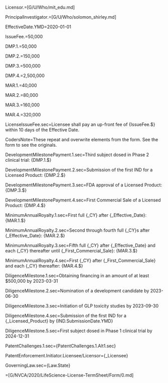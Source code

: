 Licensor.=[G/U/Who/mit_edu.md]

PrincipalInvestigator.=[G/U/Who/solomon_shirley.md]

EffectiveDate.YMD=2020-01-01

IssueFee.$=$50,000

DMP.1.$=$50,000

DMP.2.$=$150,000

DMP.3.$=$500,000

DMP.4.$=$2,500,000

MAR.1.$=$40,000

MAR.2.$=$80,000

MAR.3.$=$160,000

MAR.4.$=$320,000

LicenseIssueFee.sec=Licensee shall pay an up-front fee of {IssueFee.$} within 10 days of the Effective Date.

CodersNote=These repeat and overwrite elements from the form. See the form to see the originals.

DevelopmentMilestonePayment.1.sec=Third subject dosed in Phase 2 clinical trial: {DMP.1.$} 

DevelopmentMilestonePayment.2.sec=Submission of the first IND for a Licensed Product: {DMP.2.$}  

DevelopmentMilestonePayment.3.sec=FDA approval of a Licensed Product: {DMP.3.$}

DevelopmentMilestonePayment.4.sec=First Commercial Sale of a Licensed Product: {DMP.4.$}


MinimumAnnualRoyalty.1.sec=First full {_CY} after {_Effective_Date}: {MAR.1.$}

MinimumAnnualRoyalty.2.sec=Second through fourth full {_CY}s after {_Effective_Date}: {MAR.2.$}

MinimumAnnualRoyalty.3.sec=Fifth full {_CY} after {_Effective_Date} and each {_CY} thereafter until {_First_Commercial_Sale}:  {MAR.3.$}

MinimumAnnualRoyalty.4.sec=First {_CY} after {_First_Commercial_Sale} and each {_CY} thereafter: {MAR.4.$}

DiligenceMilestone.1.sec=Obtaining financing in an amount of at least $500,000 by 2023-03-31

DiligenceMilestone.2.sec=Nomination of a development candidate by 2023-06-30

DiligenceMilestone.3.sec=Initiation of GLP toxicity studies by 2023-09-30

DiligenceMilestone.4.sec=Submission of the first IND for a {_Licensed_Product} by {IND.SubmissionDate.YMD}

DiligenceMilestone.5.sec=First subject dosed in Phase 1 clinical trial by 2024-12-31


PatentChallenges.1.sec={PatentChallenges.1.Alt1.sec}

PatentEnforcement.Initiator.Licensee/Licensor={_Licensee}

GoverningLaw.sec={Law.State}


=[G/NVCA/2020/LifeScience-License-TermSheet/Form/0.md]
